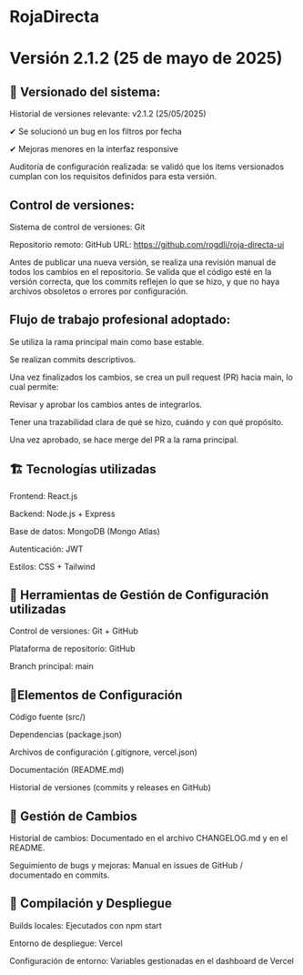 # RojaDirecta

#  Versión 2.1.2 (25 de mayo de 2025)

## 🔧 **Versionado del sistema**: 

Historial de versiones relevante:
v2.1.2 (25/05/2025)

✔ Se solucionó un bug en los filtros por fecha

✔ Mejoras menores en la interfaz responsive

Auditoría de configuración realizada: se validó que los ítems versionados cumplan con los requisitos definidos para esta versión.

## **Control de versiones**:

Sistema de control de versiones: Git

Repositorio remoto: GitHub
URL: https://github.com/rogdli/roja-directa-ui

Antes de publicar una nueva versión, se realiza una revisión manual de todos los cambios en el repositorio. Se valida que el código esté en la versión correcta, que los commits reflejen lo que se hizo, y que no haya archivos obsoletos o errores por configuración.

## Flujo de trabajo profesional adoptado:

Se utiliza la rama principal main como base estable.

Se realizan commits descriptivos.

Una vez finalizados los cambios, se crea un pull request (PR) hacia main, lo cual permite:

Revisar y aprobar los cambios antes de integrarlos.

Tener una trazabilidad clara de qué se hizo, cuándo y con qué propósito.

Una vez aprobado, se hace merge del PR a la rama principal.

## 🏗️ **Tecnologías utilizadas**

Frontend: React.js

Backend: Node.js + Express

Base de datos: MongoDB (Mongo Atlas)

Autenticación: JWT

Estilos: CSS + Tailwind

## 📂 **Herramientas de Gestión de Configuración utilizadas**

Control de versiones: Git + GitHub

Plataforma de repositorio: GitHub

Branch principal: main

## 🧩**Elementos de Configuración**

Código fuente (src/)

Dependencias (package.json)

Archivos de configuración (.gitignore, vercel.json)

Documentación (README.md)

Historial de versiones (commits y releases en GitHub)

## 🔁 **Gestión de Cambios**

Historial de cambios: Documentado en el archivo CHANGELOG.md y en el README.

Seguimiento de bugs y mejoras: Manual en issues de GitHub / documentado en commits.

## 🚀 **Compilación y Despliegue**

Builds locales: Ejecutados con npm start

Entorno de despliegue: Vercel

Configuración de entorno: Variables gestionadas en el dashboard de Vercel
